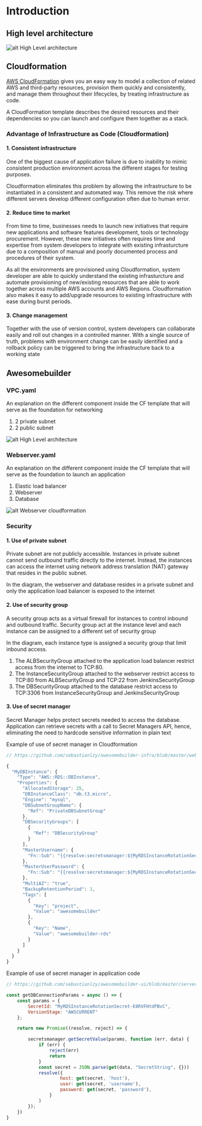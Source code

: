 # Introduction

    
## High level architecture


![alt High Level architecture](https://raw.githubusercontent.com/sebastianlzy/draw-io/master/awesomebuilderIII%20-POC.png)

## Cloudformation

[AWS CloudFormation](https://aws.amazon.com/cloudformation/) gives you an easy way to model a collection of related AWS and third-party resources, provision them quickly and consistently, and manage them throughout their lifecycles, by treating infrastructure as code. 

A CloudFormation template describes the desired resources and their dependencies so you can launch and configure them together as a stack. 

### Advantage of Infrastructure as Code (Cloudformation)
 
#### 1. Consistent infrastructure
One of the biggest cause of application failure is due to inability to mimic consistent production environment across the different stages for testing purposes. 

Cloudformation eliminates this problem by allowing the infrastructure to be instantiated in a consistent and automated way. This remove the risk where different servers develop different configuration often due to human error. 

#### 2. Reduce time to market
From time to time, businesses needs to launch new initiatives that require new applications and software features development, tools or technology procurement. However, these new initiatives often requires time and expertise from system developers to integrate with existing infrasturcture due to a composition of manual and poorly documented process and procedures of their system. 

As all the environments are provisioned using Cloudformation, 
system developer are able to quickly understand the existing infrasturcture and automate provisioning of new/existing resources that are able to work together across multiple AWS accounts and AWS Regions. Cloudformation also makes it easy to add/upgrade resources to existing infrastructure with ease during burst periods.

    
#### 3. Change management
Together with the use of version control, system developers can collaborate easily and roll out changes in a controlled manner. With a single source of truth, problems with environment change can be easily identified and a rollback policy can be triggered to bring the infrastructure back to a working state
 

## Awesomebuilder

### VPC.yaml

An explanation on the different component inside the CF template that will serve as the foundation for networking 

1. 2 private subnet
2. 2 public subnet

![alt High Level architecture](https://raw.githubusercontent.com/sebastianlzy/draw-io/master/awesomebuilderIII%20-VPC%20Cloudformation.png)


### Webserver.yaml

An explanation on the different component inside the CF template that will serve as the foundation to launch an application

1. Elastic load balancer
2. Webserver
3. Database

![alt Webserver cloudformation](https://github.com/sebastianlzy/draw-io/raw/master/awesomebuilderIII%20-Webserver%20Cloudformation.png)

### Security


#### 1. Use of private subnet

Private subnet are not publicly accessible. Instances in private subnet cannot send outbound traffic directly to the internet. Instead, the instances can access the internet using network address translation (NAT) gateway that resides in the public subnet. 

In the diagram, the webserver and database resides in a private subnet and only the application load balancer is exposed to the internet

#### 2. Use of security group

A security group acts as a virtual firewall for instances to control inbound and outbound traffic. Security group act at the instance level and each instance can be assigned to a different set of security group

In the diagram, each instance type is assigned a security group that limit inbound access. 

1. The ALBSecurityGroup attached to the application load balancer restrict access from the internet to TCP:80. 
2. The InstanceSecurityGroup attached to the webserver restrict access to TCP:80 from ALBSecurityGroup and TCP:22 from JenkinsSecurityGroup
3. The DBSecurityGroup attached to the database restrict access to TCP:3306 from InstanceSecurityGroup and JenkinsSecurityGroup

#### 3. Use of secret manager

Secret Manager helps protect secrets needed to access the database. Application can retrieve secrets with a call to Secret Managers API, hence, eliminating the need to hardcode sensitive information in plain text

Example of use of secret manager in Cloudformation

``` js
// https://github.com/sebastianlzy/awesomebuilder-infra/blob/master/webserver/Webserver.json#L435

{
  "MyDBInstance": {
    "Type": "AWS::RDS::DBInstance",
    "Properties": {
      "AllocatedStorage": 25,
      "DBInstanceClass": "db.t3.micro",
      "Engine": "mysql",
      "DBSubnetGroupName": {
        "Ref": "PrivateDBSubnetGroup"
      },
      "DBSecurityGroups": [
        {
          "Ref": "DBSecurityGroup"
        }
      ],
      "MasterUsername": {
        "Fn::Sub": "{{resolve:secretsmanager:${MyRDSInstanceRotationSecret}::username}}"
      },
      "MasterUserPassword": {
        "Fn::Sub": "{{resolve:secretsmanager:${MyRDSInstanceRotationSecret}::password}}"
      },
      "MultiAZ": "true",
      "BackupRetentionPeriod": 1,
      "Tags": [
        {
          "Key": "project",
          "Value": "awesomebuilder"
        },
        {
          "Key": "Name",
          "Value": "awesomebuilder-rds"
        }
      ]
    }
  }
}

```

Example of use of secret manager in application code

```js
// https://github.com/sebastianlzy/awesomebuilder-ui/blob/master/server/index.js#L31

const getDBConnectionParams = async () => {
    const params = {
        SecretId: "MyRDSInstanceRotationSecret-E8RVFHtdPBvC",
        VersionStage: "AWSCURRENT"
    };

    return new Promise((resolve, reject) => {

        secretsmanager.getSecretValue(params, function (err, data) {
            if (err) {
                reject(err)
                return
            }
            const secret = JSON.parse(get(data, "SecretString", {}))
            resolve({
                    host: get(secret, 'host'),
                    user: get(secret, 'username'),
                    password: get(secret, 'password'),
                }
            )
        });
    })
}

```